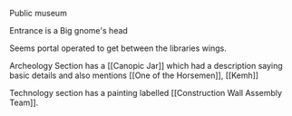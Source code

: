 Public museum

Entrance is a Big gnome's head

Seems portal operated to get between the libraries wings.

Archeology Section has a [[Canopic Jar]] which had a description saying basic details and also mentions [[One of the Horsemen]], [[Kemh]]

Technology section has a painting labelled [[Construction Wall Assembly Team]].


